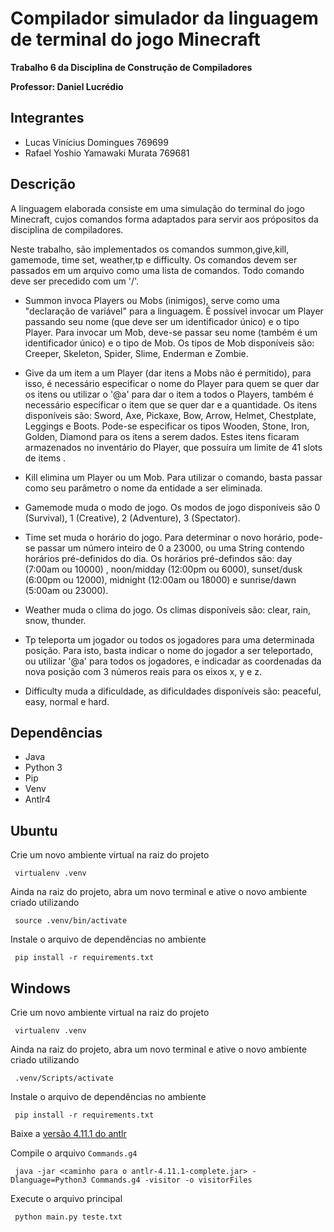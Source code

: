 # Compilador simulador da linguagem de terminal do jogo Minecraft

**Trabalho 6 da Disciplina de Construção de Compiladores**

**Professor: Daniel Lucrédio**

## Integrantes ##

- Lucas Vinícius Domingues 769699
- Rafael Yoshio Yamawaki Murata 769681

## Descrição

A linguagem elaborada consiste em uma simulação do terminal do jogo Minecraft, cujos comandos forma adaptados para servir aos própositos da disciplina de compiladores.

Neste trabalho, são implementados os comandos summon,give,kill, gamemode, time set, weather,tp e difficulty. Os comandos devem ser passados em um arquivo como uma lista de comandos. Todo comando deve ser precedido com um '/'.

- Summon invoca Players ou Mobs (inimigos), serve como uma "declaração de variável" para a linguagem. É possível invocar um Player passando seu nome (que deve ser um identificador único) e o tipo Player. Para invocar um Mob, deve-se passar seu nome (também é um identificador único) e o tipo de Mob. Os tipos de Mob disponíveis são: Creeper, Skeleton, Spider, Slime, Enderman e Zombie.

- Give da um item a um Player (dar itens a Mobs não é permitido), para isso, é necessário especificar o nome do Player para quem se quer dar os itens ou utilizar o '@a' para dar o item a todos o Players, também é necessário especificar o item que se quer dar e a quantidade. Os itens disponíveis são: Sword, Axe, Pickaxe, Bow, Arrow, Helmet, Chestplate, Leggings e Boots. Pode-se especificar os tipos  Wooden, Stone, Iron, Golden, Diamond para os itens a serem dados. Estes itens ficaram armazenados no inventário do Player, que possuíra um limite de 41 slots de items .

- Kill elimina um Player ou um Mob. Para utilizar o comando, basta passar como seu parâmetro o nome da entidade a ser eliminada.

- Gamemode muda o modo de jogo. Os modos de jogo disponíveis são 0 (Survival), 1 (Creative), 2 (Adventure), 3 (Spectator).

- Time set muda o horário do jogo. Para determinar o novo horário, pode-se passar um número inteiro de 0 a 23000, ou uma String contendo horários pré-definidos do dia.
Os horários pré-defindos são: day (7:00am ou 10000) , noon/midday (12:00pm ou 6000), sunset/dusk (6:00pm ou 12000), midnight (12:00am ou 18000) e sunrise/dawn (5:00am ou 23000).

- Weather muda o clima do jogo. Os climas disponíveis são: clear, rain, snow, thunder.

- Tp teleporta um jogador ou todos os jogadores para uma determinada posição. Para isto, basta indicar o nome do jogador a ser teleportado, ou utilizar '@a' para todos os jogadores, e indicadar as coordenadas da nova posição com 3 números reais para os eixos x, y e z.

- Difficulty muda a dificuldade, as dificuldades disponíveis são: peaceful, easy, normal e hard.


## Dependências

- Java
- Python 3
- Pip
- Venv
- Antlr4


## Ubuntu

Crie um novo ambiente virtual na raiz do projeto

```
 virtualenv .venv
```

Ainda na raiz do projeto, abra um novo terminal e ative o novo ambiente criado utilizando

```
 source .venv/bin/activate
```

Instale o arquivo de dependências no ambiente
```
 pip install -r requirements.txt
```


## Windows
Crie um novo ambiente virtual na raiz do projeto

```
 virtualenv .venv
```
Ainda na raiz do projeto, abra um novo terminal e ative o novo ambiente criado utilizando

```
 .venv/Scripts/activate
```

Instale o arquivo de dependências no ambiente
```
 pip install -r requirements.txt
```

Baixe a [versão 4.11.1 do antlr](https://www.antlr.org/download.html)

Compile o arquivo ```Commands.g4```
```
 java -jar <caminho para o antlr-4.11.1-complete.jar> -Dlanguage=Python3 Commands.g4 -visitor -o visitorFiles
```

Execute o arquivo principal
```
 python main.py teste.txt
```
